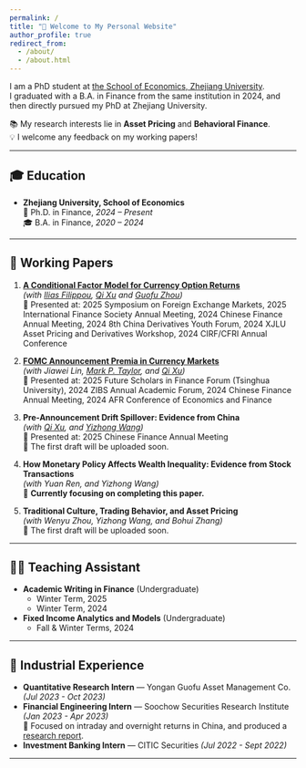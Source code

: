 ```yaml
---
permalink: /
title: "👋 Welcome to My Personal Website"
author_profile: true
redirect_from: 
  - /about/
  - /about.html
---
```


I am a PhD student at [the School of Economics, Zhejiang University](http://www.cec.zju.edu.cn/).  
I graduated with a B.A. in Finance from the same institution in 2024, and then directly pursued my PhD at Zhejiang University.  

📚 My research interests lie in **Asset Pricing** and **Behavioral Finance**.  
💡 I welcome any feedback on my working papers!  

---

## 🎓 Education  
- **Zhejiang University, School of Economics**  
  📖 Ph.D. in Finance, *2024 – Present*  
  🎓 B.A. in Finance, *2020 – 2024*  

---

## 📝 Working Papers  

1. [**A Conditional Factor Model for Currency Option Returns**](https://papers.ssrn.com/sol3/papers.cfm?abstract_id=4991516)  
   *(with [Ilias Filippou](https://sites.google.com/view/iliasfilippou/), [Qi Xu](https://person.zju.edu.cn/qixu) and [Guofu Zhou](https://guofuzhou.github.io/))*  
   📌 Presented at: 2025 Symposium on Foreign Exchange Markets, 2025 International Finance Society Annual Meeting, 2024 Chinese Finance Annual Meeting, 2024 8th China Derivatives Youth Forum, 2024 XJLU Asset Pricing and Derivatives Workshop, 2024 CIRF/CFRI Annual Conference  

2. [**FOMC Announcement Premia in Currency Markets**](https://papers.ssrn.com/sol3/papers.cfm?abstract_id=5237922)  
   *(with Jiawei Lin, [Mark P. Taylor](https://olin.washu.edu/faculty/mark-taylor), and [Qi Xu](https://person.zju.edu.cn/qixu))*  
   📌 Presented at: 2025 Future Scholars in Finance Forum (Tsinghua University), 2024 ZIBS Annual Academic Forum, 2024 Chinese Finance Annual Meeting, 2024 AFR Conference of Economics and Finance  

3. **Pre-Announcement Drift Spillover: Evidence from China**  
   *(with [Qi Xu](https://person.zju.edu.cn/qixu), and [Yizhong Wang](https://person.zju.edu.cn/wyz))*  
   📌 Presented at: 2025 Chinese Finance Annual Meeting  
   📝 The first draft will be uploaded soon.  

5. **How Monetary Policy Affects Wealth Inequality: Evidence from Stock Transactions**  
   *(with Yuan Ren, and Yizhong Wang)*  
   🚧 **Currently focusing on completing this paper.**  

6. **Traditional Culture, Trading Behavior, and Asset Pricing**  
   *(with Wenyu Zhou, Yizhong Wang, and Bohui Zhang)*  
   📝 The first draft will be uploaded soon.  

---

## 👨‍🏫 Teaching Assistant  

- **Academic Writing in Finance** (Undergraduate)
  - Winter Term, 2025  
  - Winter Term, 2024
- **Fixed Income Analytics and Models** (Undergraduate)
  - Fall & Winter Terms, 2024

---

## 💼 Industrial Experience  

- **Quantitative Research Intern** — Yongan Guofu Asset Management Co. *(Jul 2023 - Oct 2023)*  
- **Financial Engineering Intern** — Soochow Securities Research Institute *(Jan 2023 - Apr 2023)*  
  🔎 Focused on intraday and overnight returns in China, and produced a [research report](https://mp.weixin.qq.com/s/Wu_v-rCHqWpj3S7N_eEYxQ).
- **Investment Banking Intern** — CITIC Securities *(Jul 2022 - Sept 2022)*  

---

